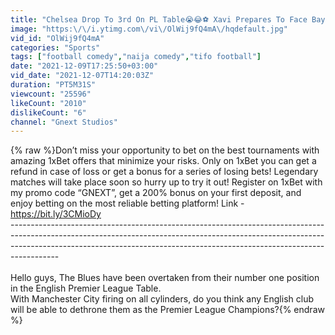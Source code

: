 ```yaml
---
title: "Chelsea Drop To 3rd On PL Table😭😂⚽ Xavi Prepares To Face Bayern💪🤔😁"
image: "https:\/\/i.ytimg.com\/vi\/OlWij9fQ4mA\/hqdefault.jpg"
vid_id: "OlWij9fQ4mA"
categories: "Sports"
tags: ["football comedy","naija comedy","tifo football"]
date: "2021-12-09T17:25:50+03:00"
vid_date: "2021-12-07T14:20:03Z"
duration: "PT5M31S"
viewcount: "25596"
likeCount: "2010"
dislikeCount: "6"
channel: "Gnext Studios"
---
```

{% raw %}Don’t miss your opportunity to bet on the best tournaments with amazing 1xBet offers that minimize your risks. Only on 1xBet you can get a refund in case of loss or get a bonus for a series of losing bets! Legendary matches will take place soon so hurry up to try it out! Register on 1xBet with my promo code “GNEXT”, get a 200% bonus on your first deposit, and enjoy betting on the most reliable betting platform! Link - <a rel="nofollow" target="blank" href="https://bit.ly/3CMioDy">https://bit.ly/3CMioDy</a><br />------------------------------------------------------------------------------------------------------------------------------------------------------------------------------------------------------------------------------------------------------<br /><br />Hello guys, The Blues have been overtaken from their number one position in the English Premier League Table. <br />With Manchester City firing on all cylinders, do you think any English club will be able to dethrone them as the Premier League Champions?{% endraw %}
